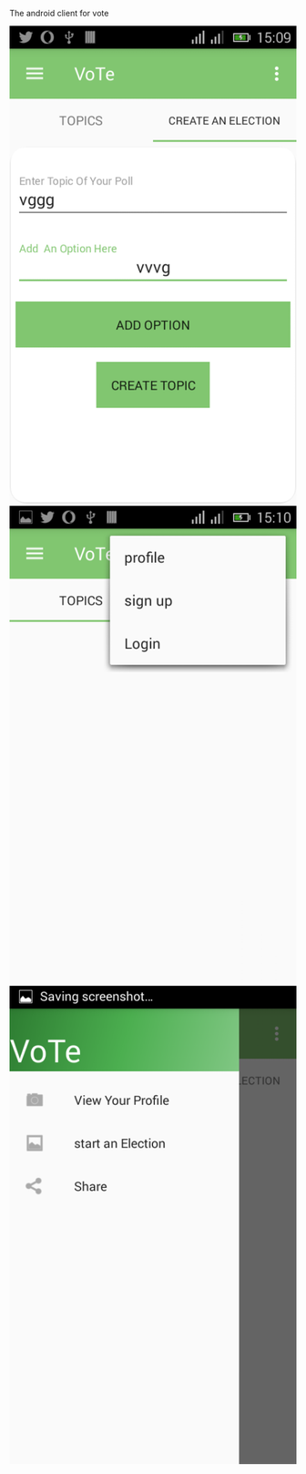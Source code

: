 The android client for vote

<img src="screenshot/Screenshot_2018-07-01-15-09-54.png" width="900px"/>
<img src="screenshot/Screenshot_2018-07-01-15-10-03.png" width="900px"/>
<img src="screenshot/Screenshot_2018-07-01-15-10-08.png" width="900px"/>
